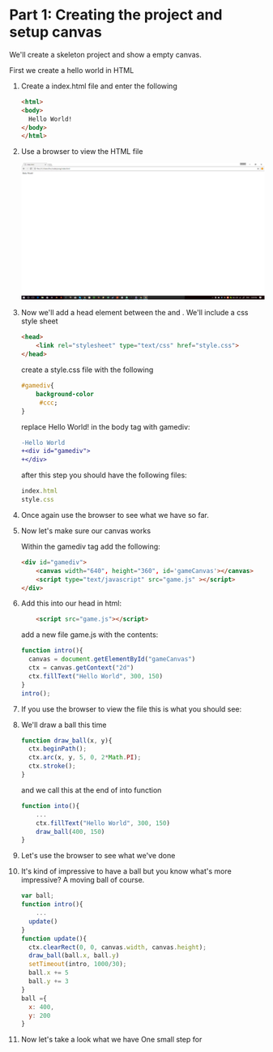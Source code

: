 Part 1: Creating the project and setup canvas
=============================================

We'll create a skeleton project and show a empty canvas.

First we create a hello world in HTML

1.	Create a index.html file and enter the following

	```html
	<html>
	<body>
	  Hello World!
	</body>
	</html>
	```

2.	Use a browser to view the HTML file

	![part01-02](img/part01-02.png)

3.	Now we'll add a head element between the <html> and <body>. We'll include a css style sheet

	```html
	<head>
	    <link rel="stylesheet" type="text/css" href="style.css">
	</head>
	```

	create a style.css file with the following

	```css
	#gamediv{
	    background-color
	     #ccc;
	}
	```

	replace Hello World! in the body tag with gamediv:

	```diff
	-Hello World
	+<div id="gamediv">
	+</div>
	```

	after this step you should have the following files:

	```javascript
	index.html
	style.css
	```

4.	Once again use the browser to see what we have so far.

5.	Now let's make sure our canvas works

	Within the gamediv tag add the following:

	```html
	<div id="gamediv">
	    <canvas width="640", height="360", id='gameCanvas'></canvas>
	    <script type="text/javascript" src="game.js" ></script>
	</div>
	```

6.	Add this into our head in html:

	```html
	    <script src="game.js"></script>
	```

	add a new file game.js with the contents:

	```javascript
	function intro(){
	  canvas = document.getElementById("gameCanvas")
	  ctx = canvas.getContext("2d")
	  ctx.fillText("Hello World", 300, 150)
	}
	intro();
	```

7.	If you use the browser to view the file this is what you should see:

8.	We'll draw a ball this time

	```javascript
	function draw_ball(x, y){
	  ctx.beginPath();
	  ctx.arc(x, y, 5, 0, 2*Math.PI);
	  ctx.stroke();
	}
	```

	and we call this at the end of into function

	```javascript
	function into(){
	    ...
	    ctx.fillText("Hello World", 300, 150)
	    draw_ball(400, 150)
	}
	```

9.	Let's use the browser to see what we've done

10.	It's kind of impressive to have a ball but you know what's more impressive? A moving ball of course.

	```javascript
	var ball;
	function intro(){
	    ...
	  update()
	}
	function update(){
	  ctx.clearRect(0, 0, canvas.width, canvas.height);
	  draw_ball(ball.x, ball.y)
	  setTimeout(intro, 1000/30);
	  ball.x += 5
	  ball.y += 3
	}
	ball ={
	  x: 400,
	  y: 200
	}
	```

11.	Now let's take a look what we have One small step for
